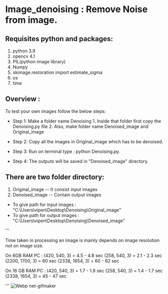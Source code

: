 # Image_denoising : Remove Noise from image.

## Requisites python and packages: 
1. python 3.9
2. opencv 4.1
3. PIL(python image library)
4. Numpy
5. skimage.restoration import estimate_sigma
6. os
7. time 

## Overview :
To test your own images follow the below steps:

* Step 1: Make a folder name Denoising
		1. Inside that folder first copy the Denoising.py file
		2. Also, make folder name Denoised_image and Original_image

* Step 2: Copy all the images in Original_image which has to be denoised.

* Step 3: Run on terminal type : python Denoising.py.

* Step 4: The outputs will be saved in "Denoised_image" directory.

## There are two folder directory:

1. Original_image  -- It consist input images
2. Denoised_image  -- Contain output images

* To give path for input images : "C:\Users\vipen\Desktop\Denoising\Original_image"
* To give path for output images : "C:\Users\vipen\Desktop\Denoising\Denoised_image"

'''

Time taken in processing an image is mainly depends on image resolution not on image size.

On 6GB RAM PC : 
(420, 540, 3) = 4.5 - 4.8 sec
(258, 540, 3) = 2.1 - 2.3 sec
(2200, 1700, 3) = 60 sec
(2338, 1654, 3) = 60 - 62 sec

On 16 GB RAM PC : 
(420, 540, 3) = 1.7 - 1.9 sec
(258, 540, 3) = 1.4 - 1.7 sec
(2338, 1654, 3) = 45 - 47 sec

'''
![Webp net-gifmaker](https://user-images.githubusercontent.com/78907282/115427535-2b5af800-a21f-11eb-9bc5-9733f4142aa3.gif)
